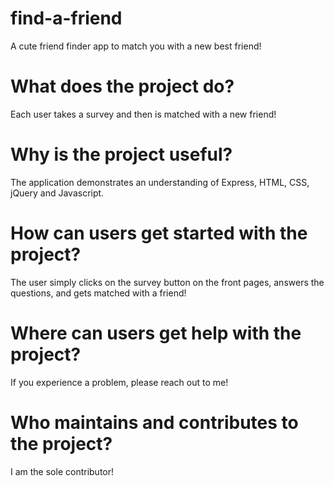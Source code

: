 # find-a-friend
A cute friend finder app to match you with a new best friend!

# What does the project do?
Each user takes a survey and then is matched with a new friend!

# Why is the project useful?
The application demonstrates an understanding of Express, HTML, CSS, jQuery and Javascript. 

# How can users get started with the project?
The user simply clicks on the survey button on the front pages, answers the questions, and gets matched with a friend!

# Where can users get help with the project? 
If you experience a problem, please reach out to me!

# Who maintains and contributes to the project?
I am the sole contributor!
